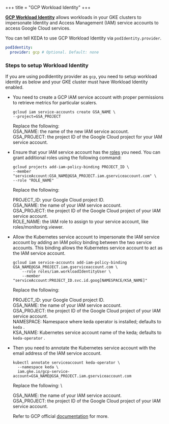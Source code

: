 +++
title = "GCP Workload Identity"
+++

[**GCP Workload Identity**](https://cloud.google.com/kubernetes-engine/docs/concepts/workload-identity) allows workloads in your GKE clusters to impersonate Identity and Access Management (IAM) service accounts to access Google Cloud services.

You can tell KEDA to use GCP Workload Identity via `podIdentity.provider`.

```yaml
podIdentity:
  provider: gcp # Optional. Default: none
```
### Steps to setup Workload Identity
If you are using podIdentity provider as `gcp`, you need to setup workload identity as below and your GKE cluster must have Workload Identity enabled.

* You need to create a GCP IAM service account with proper permissions to retrieve metrics for particular scalers.

  ```shell
  gcloud iam service-accounts create GSA_NAME \
  --project=GSA_PROJECT
  ```
    
  Replace the following: \
  GSA_NAME: the name of the new IAM service account.\
  GSA_PROJECT: the project ID of the Google Cloud project for your IAM service account.


* Ensure that your IAM service account has the [roles](https://cloud.google.com/iam/docs/understanding-roles) you need. You can grant additional roles using the following command:

  ```shell
  gcloud projects add-iam-policy-binding PROJECT_ID \
  --member "serviceAccount:GSA_NAME@GSA_PROJECT.iam.gserviceaccount.com" \
  --role "ROLE_NAME"
  ```

  Replace the following:

  PROJECT_ID: your Google Cloud project ID. \
  GSA_NAME: the name of your IAM service account. \
  GSA_PROJECT: the project ID of the Google Cloud project of your IAM service account. \
  ROLE_NAME: the IAM role to assign to your service account, like roles/monitoring.viewer.

* Allow the Kubernetes service account to impersonate the IAM service account by adding an IAM policy binding between the two service accounts. This binding allows the Kubernetes service account to act as the IAM service account.
  ```shell
  gcloud iam service-accounts add-iam-policy-binding GSA_NAME@GSA_PROJECT.iam.gserviceaccount.com \
      --role roles/iam.workloadIdentityUser \
      --member "serviceAccount:PROJECT_ID.svc.id.goog[NAMESPACE/KSA_NAME]"
  ```
  Replace the following:

  PROJECT_ID: your Google Cloud project ID. \
  GSA_NAME: the name of your IAM service account. \
  GSA_PROJECT: the project ID of the Google Cloud project of your IAM service account. \
  NAMESPACE: Namespace where keda operator is installed; defaults to `keda` . \
  KSA_NAME: Kubernetes service account name of the keda; defaults to `keda-operator` .
* Then you need to annotate the Kubernetes service account with the email address of the IAM service account.

  ```shell
  kubectl annotate serviceaccount keda-operator \
    --namespace keda \
    iam.gke.io/gcp-service-account=GSA_NAME@GSA_PROJECT.iam.gserviceaccount.com
  ```
  Replace the following: \

  GSA_NAME: the name of your IAM service account. \
  GSA_PROJECT: the project ID of the Google Cloud project of your IAM service account. 


  Refer to GCP official [documentation](https://cloud.google.com/kubernetes-engine/docs/how-to/workload-identity#authenticating_to) for more. 
